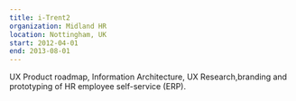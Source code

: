```yaml
---
title: i-Trent2
organization: Midland HR
location: Nottingham, UK
start: 2012-04-01
end: 2013-08-01
---
```


UX Product roadmap, Information Architecture, UX Research,branding and prototyping of HR employee self-service (ERP).
